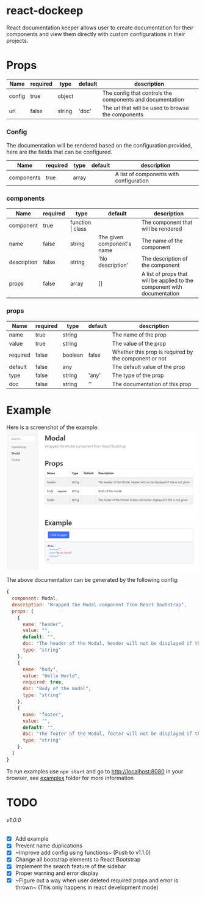 # react-dockeep
React documentation keeper allows user to create documentation for their components and view them directly with custom configurations in their projects.

# Props
|Name|required|type|default|description|
|---|---|---|---|---|
|config|true|object||The config that controls the components and documentation
|url|false|string|'doc'|The url that will be used to browse the components

### Config
The documentation will be rendered based on the configuration provided, here are the fields that can be configured.

|Name|required|type|default|description|
|---|---|---|---|---|
|components|true|array||A list of components with configuration

### components
|Name|required|type|default|description|
|---|---|---|---|---|
|component|true|function \| class||The component that will be rendered
|name|false|string|The given component's name|The name of the component
|description|false|string|'No description'|The description of the component
|props|false|array|[]|A list of props that will be applied to the component with documentation

### props
|Name|required|type|default|description|
|---|---|---|---|---|
|name|true|string||The name of the prop
|value|true|string||The value of the prop
|required|false|boolean|false|Whether this prop is required by the component or not
|default|false|any||The default value of the prop
|type|false|string|'any'|The type of the prop
|doc|false|string|''|The documentation of this prop

# Example
Here is a screenshot of the example:
![Example Screenshot](https://github.com/NielXu/react-dockeep/blob/master/assets/example.png?raw=true)

The above documentation can be generated by the following config:

```javascript
{
  component: Modal,
  description: "Wrapped the Modal component from React Bootstrap",
  props: [
    {
      name: "header",
      value: "",
      default: "",
      doc: "The header of the Modal, header will not be displayed if this is not given",
      type: "string"
    },
    {
      name: "body",
      value: "Hello World",
      required: true,
      doc: "Body of the modal",
      type: "string"
    },
    {
      name: "footer",
      value: "",
      default: "",
      doc: "The footer of the Modal, footer will not be displayed if this is not given",
      type: "string"
    },
  ]
}
```

To run examples use `npm start` and go to [http://localhost:8080](http://localhost:8080) in your browser, see [examples](https://github.com/NielXu/react-dockeep/tree/master/examples) folder for more information

# TODO

###### v1.0.0
- [x] Add example
- [x] Prevent name duplications
- [x] ~Improve add config using functions~ (Push to v1.1.0)
- [x] Change all bootstrap elements to React Bootstrap
- [x] Implement the search feature of the sidebar
- [x] Proper warning and error display
- [x] ~Figure out a way when user deleted required props and error is thrown~ (This only happens in react development mode)